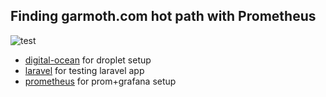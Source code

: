 ## Finding garmoth.com hot path with Prometheus

![test](https://cdn.discordapp.com/emojis/831240669989044224.png?v=1)


- [digital-ocean](/digital-ocean/README.md) for droplet setup
- [laravel](/laravel/docker/README.md) for testing laravel app
- [prometheus](/prometheus/README.md) for prom+grafana setup

